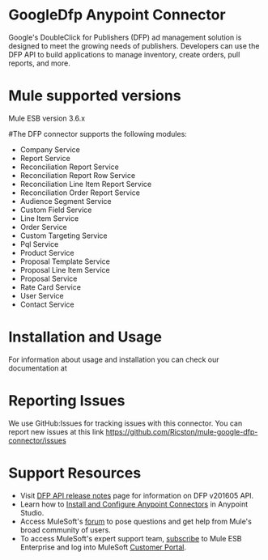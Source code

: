 # GoogleDfp Anypoint Connector

Google's DoubleClick for Publishers (DFP) ad management solution is designed to meet the growing needs of publishers. Developers can use the DFP API to build applications to manage inventory, create orders, pull reports, and more.

# Mule supported versions
Mule ESB version 3.6.x

#The DFP connector supports the following modules:
* Company Service
* Report Service
* Reconciliation Report Service
* Reconciliation Report Row Service
* Reconciliation Line Item Report Service
* Reconciliation Order Report Service
* Audience Segment Service
* Custom Field Service
* Line Item Service
* Order Service
* Custom Targeting Service
* Pql Service
* Product Service
* Proposal Template Service
* Proposal Line Item Service
* Proposal Service
* Rate Card Service
* User Service
* Contact Service

# Installation and Usage

For information about usage and installation you can check our documentation at

# Reporting Issues

We use GitHub:Issues for tracking issues with this connector. You can report new issues at this link https://github.com/Ricston/mule-google-dfp-connector/issues

# Support Resources

* Visit [DFP API release notes](https://developers.google.com/doubleclick-publishers/docs/rel_notes) page for information on DFP v201605 API.
* Learn how to [Install and Configure Anypoint Connectors](http://www.mulesoft.org/documentation/display/current/Connectors+User+Guide) in Anypoint Studio.
* Access MuleSoft's [forum](http://forum.mulesoft.org/mulesoft) to pose questions and get help from Mule's broad community of users.
* To access MuleSoft's expert support team, [subscribe](http://www.mulesoft.com/support-and-services/mule-esb-support-license-subscription) to Mule ESB Enterprise and log into MuleSoft [Customer Portal](http://www.mulesoft.com/support-login). 